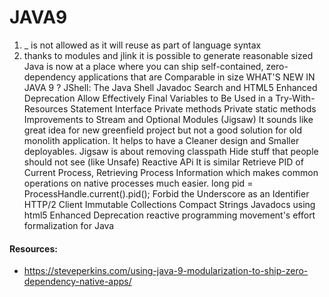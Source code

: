 # JAVA9
 
1.  _ is not allowed as it will reuse as part of language syntax
0. thanks to modules  and jlink it is possible to generate reasonable sized Java is now at a place where you can ship self-contained, zero-dependency applications that are Comparable<Integer> in size
   WHAT'S NEW IN JAVA 9 ? JShell: The Java Shell Javadoc Search and HTML5 Enhanced Deprecation Allow Effectively Final
   Variables to Be Used in a Try-With-Resources Statement Interface Private methods Private static methods Improvements to
   Stream and Optional Modules (Jigsaw)
   It sounds like great idea for new greenfield project but not a good solution for old monolith application. It helps to
   have a Cleaner design and Smaller deployables. Jigsaw is about removing classpath Hide stuff that people should not
   see (like Unsafe)
   Reactive APi It is similar Retrieve PID of Current Process, Retrieving Process Information which makes common operations
   on native processes much easier. long pid = ProcessHandle.current().pid(); Forbid the Underscore as an Identifier HTTP/2
   Client Immutable Collections Compact Strings Javadocs using html5 Enhanced Deprecation reactive programming movement's
   effort formalization for Java

 
#### Resources:
- https://steveperkins.com/using-java-9-modularization-to-ship-zero-dependency-native-apps/